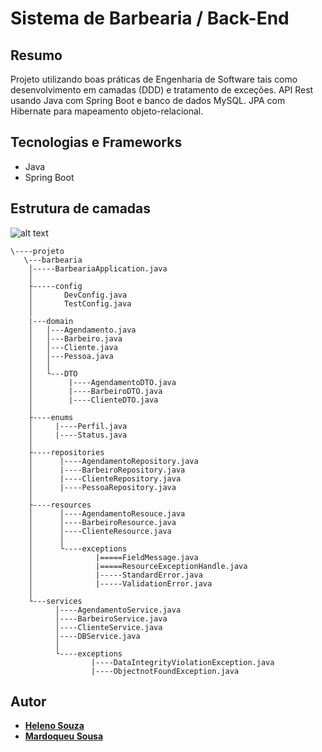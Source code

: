 # Sistema de Barbearia / Back-End

## Resumo
Projeto utilizando boas práticas de Engenharia de Software tais como desenvolvimento em camadas (DDD) e tratamento de exceções.
API Rest usando Java com Spring Boot e banco de dados MySQL. JPA com Hibernate para mapeamento objeto-relacional.

## Tecnologias e Frameworks
* Java
* Spring Boot

## Estrutura de camadas 
![alt text](https://s3-sa-east-1.amazonaws.com/biazin-curso-spring-ionic/padrao-camadas-ddd.png)

    \----projeto
       \---barbearia
        │-----BarbeariaApplication.java
        │
        ├-----config
        │       DevConfig.java
        │       TestConfig.java
        │
        |---domain
        │   │---Agendamento.java
        │   │---Barbeiro.java
        │   │---Cliente.java
        │   │---Pessoa.java
        │   │
        │   └---DTO
        │        |----AgendamentoDTO.java
        │        |----BarbeiroDTO.java
        │        |----ClienteDTO.java
        │
        ├----enums
        │     |----Perfil.java
        │     |----Status.java
        │
        ├----repositories
        │      |----AgendamentoRepository.java
        │      |----BarbeiroRepository.java
        │      |----ClienteRepository.java
        │      |----PessoaRepository.java
        │
        ├----resources
        │      │----AgendamentoResouce.java
        │      │----BarbeiroResource.java
        │      │----ClienteResource.java
        │      │
        │      └----exceptions
        │              |=====FieldMessage.java
        │              |=====ResourceExceptionHandle.java
        │              |-----StandardError.java
        │              |-----ValidationError.java
        │
        └---services
              │----AgendamentoService.java
              │----BarbeiroService.java
              │----ClienteService.java
              │----DBService.java
              │
              └----exceptions
                      |----DataIntegrityViolationException.java
                      |----ObjectnotFoundException.java
                      
                      
                      
## Autor

* **[Heleno Souza](https://github.com/helenosouza)**
* **[Mardoqueu Sousa](https://github.com/mardoqueusousa)**
